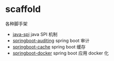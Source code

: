 # scaffold
各种脚手架

* [java-spi](java-spi) java SPI 机制
* [springboot-auditing](springboot-auditing) spring boot 审计
* [springboot-cache](springboot-cache) spring boot 缓存
* [springboot-docker](springboot-docker) spring boot 应用 docker 化